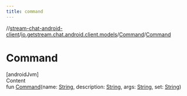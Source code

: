 ```yaml
---
title: command
---
```

//[stream-chat-android-client](../../../index.md)/[io.getstream.chat.android.client.models](../index.md)/[Command](index.md)/[Command](Command.md)



# Command  
[androidJvm]  
Content  
fun [Command](Command.md)(name: [String](https://kotlinlang.org/api/latest/jvm/stdlib/kotlin/-string/index.html), description: [String](https://kotlinlang.org/api/latest/jvm/stdlib/kotlin/-string/index.html), args: [String](https://kotlinlang.org/api/latest/jvm/stdlib/kotlin/-string/index.html), set: [String](https://kotlinlang.org/api/latest/jvm/stdlib/kotlin/-string/index.html))  




